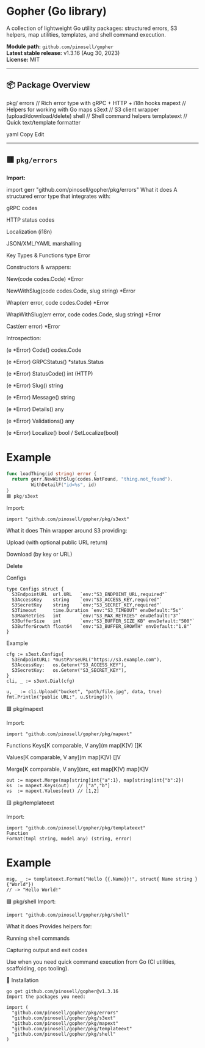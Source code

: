 # Gopher (Go library)

A collection of lightweight Go utility packages: structured errors, S3 helpers, map utilities, templates, and shell command execution.

**Module path:** `github.com/pinosell/gopher`  
**Latest stable release:** v1.3.16 (Aug 30, 2023)  
**License:** MIT  

---

## 📦 Package Overview

pkg/
errors // Rich error type with gRPC + HTTP + i18n hooks
mapext // Helpers for working with Go maps
s3ext // S3 client wrapper (upload/download/delete)
shell // Shell command helpers
templateext // Quick text/template formatter

yaml
Copy
Edit

---

## 🟥 `pkg/errors`

**Import:**  

import gerr "github.com/pinosell/gopher/pkg/errors"
What it does
A structured error type that integrates with:

gRPC codes

HTTP status codes

Localization (i18n)

JSON/XML/YAML marshalling

Key Types & Functions
type Error

Constructors & wrappers:

New(code codes.Code) *Error

NewWithSlug(code codes.Code, slug string) *Error

Wrap(err error, code codes.Code) *Error

WrapWithSlug(err error, code codes.Code, slug string) *Error

Cast(err error) *Error

Introspection:

(e *Error) Code() codes.Code

(e *Error) GRPCStatus() *status.Status

(e *Error) StatusCode() int (HTTP)

(e *Error) Slug() string

(e *Error) Message() string

(e *Error) Details() any

(e *Error) Validations() any

(e *Error) Localize() bool / SetLocalize(bool)


# Example
```go
func loadThing(id string) error {
  return gerr.NewWithSlug(codes.NotFound, "thing.not_found").
         WithDetailF("id=%s", id)
}
🟦 pkg/s3ext

```
Import:

```
import "github.com/pinosell/gopher/pkg/s3ext"
```
What it does
Thin wrapper around S3 providing:

Upload (with optional public URL return)

Download (by key or URL)

Delete

Configs
```
type Configs struct {
  S3EndpointURL  url.URL   `env:"S3_ENDPOINT_URL,required"`
  S3AccessKey    string    `env:"S3_ACCESS_KEY,required"`
  S3SecretKey    string    `env:"S3_SECRET_KEY,required"`
  S3Timeout      time.Duration `env:"S3_TIMEOUT" envDefault:"5s"`
  S3MaxRetries   int       `env:"S3_MAX_RETRIES" envDefault:"3"`
  S3BufferSize   int       `env:"S3_BUFFER_SIZE_KB" envDefault:"500"`
  S3BufferGrowth float64   `env:"S3_BUFFER_GROWTH" envDefault:"1.8"`
}
```
Example
```
cfg := s3ext.Configs{
  S3EndpointURL: *mustParseURL("https://s3.example.com"),
  S3AccessKey:   os.Getenv("S3_ACCESS_KEY"),
  S3SecretKey:   os.Getenv("S3_SECRET_KEY"),
}
cli, _ := s3ext.Dial(cfg)

u, _ := cli.Upload("bucket", "path/file.jpg", data, true)
fmt.Println("public URL:", u.String())\
```

🟩 pkg/mapext

Import:
```
import "github.com/pinosell/gopher/pkg/mapext"
```
Functions
Keys[K comparable, V any](m map[K]V) []K

Values[K comparable, V any](m map[K]V) []V

Merge[K comparable, V any](src, ext map[K]V) map[K]V

```
out := mapext.Merge(map[string]int{"a":1}, map[string]int{"b":2})
ks  := mapext.Keys(out)   // ["a","b"]
vs  := mapext.Values(out) // [1,2]
```
🟨 pkg/templateext


Import:
```
import "github.com/pinosell/gopher/pkg/templateext"
Function
Format(tmpl string, model any) (string, error)
```

# Example
```
msg, _ := templateext.Format("Hello {{.Name}}!", struct{ Name string }{"World"})
// -> "Hello World!"
```
🟪 pkg/shell
Import:
```
import "github.com/pinosell/gopher/pkg/shell"
```
What it does
Provides helpers for:

Running shell commands

Capturing output and exit codes

Use when you need quick command execution from Go (CI utilities, scaffolding, ops tooling).

🚀 Installation
```
go get github.com/pinosell/gopher@v1.3.16
Import the packages you need:

import (
  "github.com/pinosell/gopher/pkg/errors"
  "github.com/pinosell/gopher/pkg/s3ext"
  "github.com/pinosell/gopher/pkg/mapext"
  "github.com/pinosell/gopher/pkg/templateext"
  "github.com/pinosell/gopher/pkg/shell"
)
```